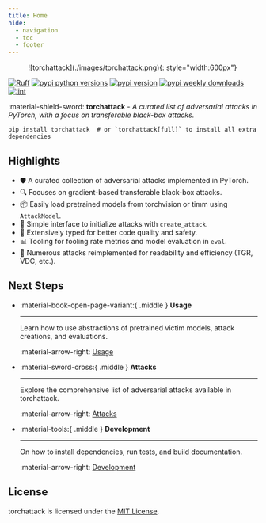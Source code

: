 ```yaml
---
title: Home
hide:
  - navigation
  - toc
  - footer
---
```


<style>
  .md-typeset h1,
  .md-content__button {
    display: none;
  }
</style>

<figure markdown="span">
![torchattack](./images/torchattack.png){: style="width:600px"}
</figure>

[![Ruff](https://img.shields.io/endpoint?url=https://raw.githubusercontent.com/astral-sh/ruff/refs/heads/main/assets/badge/v2.json)](https://github.com/astral-sh/ruff)
[![pypi python versions](https://img.shields.io/pypi/pyversions/torchattack.svg?logo=pypi&logoColor=white&labelColor=2D3339)](https://pypi.python.org/pypi/torchattack)
[![pypi version](https://img.shields.io/pypi/v/torchattack.svg?logo=pypi&logoColor=white&labelColor=2D3339)](https://pypi.python.org/pypi/torchattack)
[![pypi weekly downloads](https://img.shields.io/pypi/dm/torchattack?logo=pypi&logoColor=white&labelColor=2D3339)](https://pypi.python.org/pypi/torchattack)
[![lint](https://github.com/spencerwooo/torchattack/actions/workflows/ci.yml/badge.svg)](https://github.com/spencerwooo/torchattack/actions/workflows/ci.yml)

:material-shield-sword: **torchattack** - _A curated list of adversarial attacks in PyTorch, with a focus on transferable black-box attacks._

```shell
pip install torchattack  # or `torchattack[full]` to install all extra dependencies
```

## Highlights

- 🛡️ A curated collection of adversarial attacks implemented in PyTorch.
- 🔍 Focuses on gradient-based transferable black-box attacks.
- 📦 Easily load pretrained models from torchvision or timm using `AttackModel`.
- 🔄 Simple interface to initialize attacks with `create_attack`.
- 🔧 Extensively typed for better code quality and safety.
- 📊 Tooling for fooling rate metrics and model evaluation in `eval`.
- 🔁 Numerous attacks reimplemented for readability and efficiency (TGR, VDC, etc.).

## Next Steps

<div class="grid cards" markdown>

- :material-book-open-page-variant:{ .middle } **Usage**

    ***

    Learn how to use abstractions of pretrained victim models, attack creations, and evaluations.

    :material-arrow-right: [Usage](./usage/index.md)

- :material-sword-cross:{ .middle } **Attacks**

    ***

    Explore the comprehensive list of adversarial attacks available in torchattack.

    :material-arrow-right: [Attacks](./attacks/index.md)

- :material-tools:{ .middle } **Development**

    ***

    On how to install dependencies, run tests, and build documentation.

    :material-arrow-right: [Development](./development.md)

</div>

## License

torchattack is licensed under the [MIT License](https://github.com/spencerwooo/torchattack/blob/main/LICENSE).
